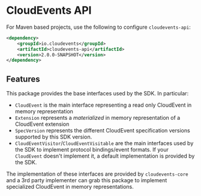 # CloudEvents API

For Maven based projects, use the following to configure `cloudevents-api`:

```xml
<dependency>
    <groupId>io.cloudevents</groupId>
    <artifactId>cloudevents-api</artifactId>
    <version>2.0.0-SNAPSHOT</version>
</dependency>
```

## Features

This package provides the base interfaces used by the SDK. In particular:

- `CloudEvent` is the main interface representing a read only CloudEvent in memory representation
- `Extension` represents a _materialized_ in memory representation of a CloudEvent extension
- `SpecVersion` represents the different CloudEvent specification versions supported by this SDK version.
- `CloudEventVisitor`/`CloudEventVisitable` are the main interfaces used by the SDK to implement protocol bindings/event formats.
   If your `CloudEvent` doesn't implement it, a default implementation is provided by the SDK.

The implementation of these interfaces are provided by `cloudevents-core` and a 3rd party implementer can grab this package
to implement specialized CloudEvent in memory representations.
